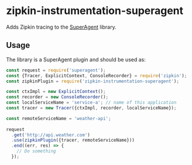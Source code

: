 # zipkin-instrumentation-superagent

Adds Zipkin tracing to the [SuperAgent](https://www.npmjs.com/package/superagent) library.

## Usage
The library is a SuperAgent plugin and should be used as:

```javascript
const request = require('superagent');
const {Tracer, ExplicitContext, ConsoleRecorder} = require('zipkin');
const zipkinPlugin = require('zipkin-instrumentation-superagent');

const ctxImpl = new ExplicitContext();
const recorder = new ConsoleRecorder();
const localServiceName = 'service-a'; // name of this application
const tracer = new Tracer({ctxImpl, recorder, localServiceName});

const remoteServiceName = 'weather-api';
 
request
  .get('http://api.weather.com')
  .use(zipkinPlugin({tracer, remoteServiceName}))
  .end((err, res) => {
    // Do something
  });
```